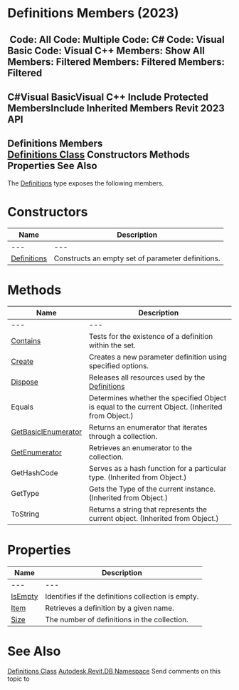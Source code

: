 # Definitions Members (2023)

﻿
 Code: All Code: Multiple Code: C# Code: Visual Basic Code: Visual C++  Members: Show All Members: Filtered Members: Filtered Members: Filtered   
---  
C#Visual BasicVisual C++
Include Protected MembersInclude Inherited Members
Revit 2023 API  
---  
Definitions Members  
[Definitions Class](5ff217ff-215d-9d1a-6555-3f45b34a5517.md "Definitions Class") Constructors Methods Properties See Also  
---  
The [Definitions](5ff217ff-215d-9d1a-6555-3f45b34a5517.md "Definitions Class") type exposes the following members.
# Constructors
| Name | Description |
| --- | --- |
| --- | --- | --- |
| [Definitions](3af1491a-2a6d-d5c7-1e54-c8ac642dd257.md "Definitions Constructor") | Constructs an empty set of parameter definitions. |

# Methods
| Name | Description |
| --- | --- |
| --- | --- | --- |
| [Contains](c6067423-d993-c166-22bc-ee4b55202b22.md "Contains Method") | Tests for the existence of a definition within the set. |
| [Create](3ece56e2-3980-c86f-cfdf-7b5d2b371da5.md "Create Method") | Creates a new parameter definition using specified options. |
| [Dispose](507ac5bd-e394-8141-eaf6-0021707965af.md "Dispose Method") | Releases all resources used by the [Definitions](5ff217ff-215d-9d1a-6555-3f45b34a5517.md "Definitions Class") |
| Equals | Determines whether the specified Object is equal to the current Object. (Inherited from Object.) |
| [GetBasicIEnumerator](693c4c01-d217-9dfd-9294-b00ca15a9256.md "GetBasicIEnumerator Method") | Returns an enumerator that iterates through a collection. |
| [GetEnumerator](04eb20a9-e445-2d27-1c3e-7fbc32065120.md "GetEnumerator Method") | Retrieves an enumerator to the collection. |
| GetHashCode | Serves as a hash function for a particular type.  (Inherited from Object.) |
| GetType | Gets the Type of the current instance. (Inherited from Object.) |
| ToString | Returns a string that represents the current object. (Inherited from Object.) |

# Properties
| Name | Description |
| --- | --- |
| --- | --- | --- |
| [IsEmpty](26c02df4-60cc-6e57-eaa6-96c58044b466.md "IsEmpty Property") | Identifies if the definitions collection is empty. |
| [Item](74fd98e3-daac-ca79-ab60-df34473077b8.md "Item Property") | Retrieves a definition by a given name. |
| [Size](f66fd77a-ca45-257b-5b86-821829204eb1.md "Size Property") | The number of definitions in the collection. |

# See Also
[Definitions Class](5ff217ff-215d-9d1a-6555-3f45b34a5517.md "Definitions Class")
[Autodesk.Revit.DB Namespace](87546ba7-461b-c646-cbb1-2cb8f5bff8b2.md "Autodesk.Revit.DB Namespace")
Send comments on this topic to 
